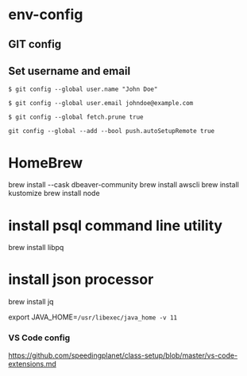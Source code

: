 # env-config
## GIT config
Set username and email
-
```
$ git config --global user.name "John Doe"
```
```
$ git config --global user.email johndoe@example.com
```
```
$ git config --global fetch.prune true
```
```
git config --global --add --bool push.autoSetupRemote true
```

# HomeBrew 
brew install --cask dbeaver-community
brew install awscli
brew install kustomize
brew install node

# install psql command line utility
brew install libpq 
# install json processor
brew install jq


export JAVA_HOME=`/usr/libexec/java_home -v 11`

### VS Code config
https://github.com/speedingplanet/class-setup/blob/master/vs-code-extensions.md

